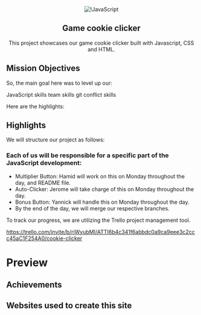 <div align="center">

![!JavaScript](https://img.shields.io/badge/javascript-%23323330.svg?style=for-the-badge&logo=javascript&logoColor=%23F7DF1E) 

## Game cookie clicker

This project showcases our game cookie clicker built with Javascript, CSS and HTML.

</div>

## Mission Objectives
So, the main goal here was to level up our:

JavaScript skills
team skills
git conflict skills

Here are the highlights:

## Highlights
We will structure our project as follows:

### Each of us will be responsible for a specific part of the JavaScript development:

- Multiplier Button: Hamid will work on this on Monday throughout the day, and README file.
- Auto-Clicker: Jerome will take charge of this on Monday throughout the day.
- Bonus Button: Yannick will handle this on Monday throughout the day.
- By the end of the day, we will merge our respective branches.

To track our progress, we are utilizing the Trello project management tool. 

https://trello.com/invite/b/rjWyubMI/ATTI6b4c341f6abbdc0a9ca9eee3c2ccc45aC1F254A0/cookie-clicker

# Preview

## Achievements

## Websites used to create this site


